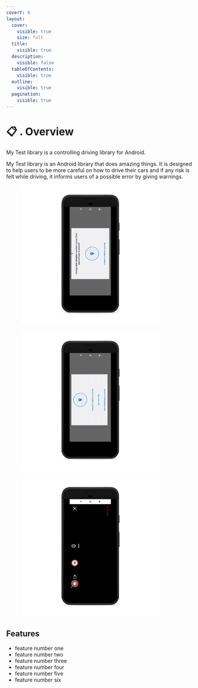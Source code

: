 ```yaml
---
coverY: 0
layout:
  cover:
    visible: true
    size: full
  title:
    visible: true
  description:
    visible: false
  tableOfContents:
    visible: true
  outline:
    visible: true
  pagination:
    visible: true
---
```


# 📋 . Overview

My Test library is a controlling driving library for Android.



My Test library is an Android library that does amazing things. It is designed to help users  to be more careful on how to drive their cars and if any risk is felt while driving, it informs users of a possible error by giving warnings.



<div>

<figure><img src="../.gitbook/assets/Screenshot_2023-07-25-15-47-33-870_com.google.android.permissioncontroller_pixel_quite_black_portrait.png" alt="" width="375"><figcaption></figcaption></figure>

 

<figure><img src="../.gitbook/assets/Screenshot_2023-07-25-15-47-38-103_com.google.android.permissioncontroller_pixel_quite_black_portrait.png" alt="" width="375"><figcaption></figcaption></figure>

 

<figure><img src="../.gitbook/assets/Screenshot_2023-07-25-16-33-56-025_de.artificient.gizo_pixel_quite_black_portrait.png" alt="" width="375"><figcaption></figcaption></figure>

</div>



## Features

* feature number one
* feature number two
* feature number three
* feature number four
* feature number five
* feature number six
